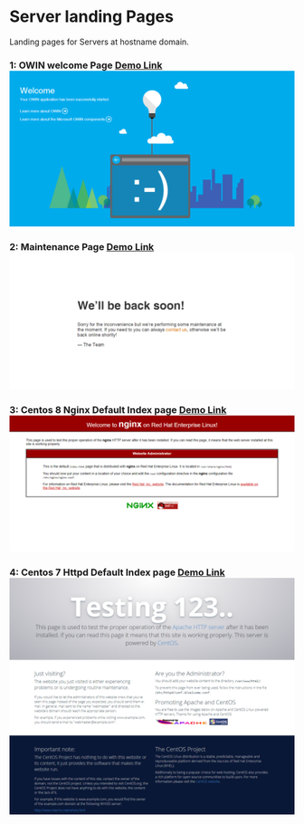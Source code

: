 #  Server landing Pages
Landing pages for Servers at hostname domain.

### 1: OWIN welcome Page [Demo Link](https://kashifhk123.github.io/server-landing-pages/OWIN-welcome.html) ![ScreenShot](https://raw.githubusercontent.com/KashifHK123/server-landing-pages/master/screenshot/OWIN-welcome.html.png)

### 2: Maintenance Page [Demo Link](https://kashifhk123.github.io/server-landing-pages/maintenance.html) ![ScreenShot](https://raw.githubusercontent.com/KashifHK123/server-landing-pages/master/screenshot/maintenance.png)

### 3: Centos 8 Nginx Default Index page [Demo Link](https://kashifhk123.github.io/server-landing-pages/centos-8-nginx-default-page.html) ![ScreenShot](https://raw.githubusercontent.com/KashifHK123/server-landing-pages/master/screenshot/centos-8-nginx-default-page.png)

### 4: Centos 7 Httpd Default Index page [Demo Link](https://kashifhk123.github.io/server-landing-pages/centos-7-httpd-default-page.html) ![ScreenShot](https://raw.githubusercontent.com/KashifHK123/server-landing-pages/master/screenshot/centos-7-httpd-default-page.png)
